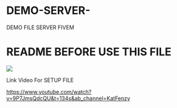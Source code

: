 # DEMO-SERVER-
DEMO FILE SERVER FIVEM 

<h1>README BEFORE USE THIS FILE</h1>
<img src="https://i.ytimg.com/an_webp/9P7JmsQdcQU/mqdefault_6s.webp?du=3000&sqp=CJO55pwG&rs=AOn4CLBScyEtHB0oCTmL2Rzr7agCCVtYoA"></img>
<p>Link Video For SETUP FILE</p>
 
 https://www.youtube.com/watch?v=9P7JmsQdcQU&t=134s&ab_channel=KatFenzy
